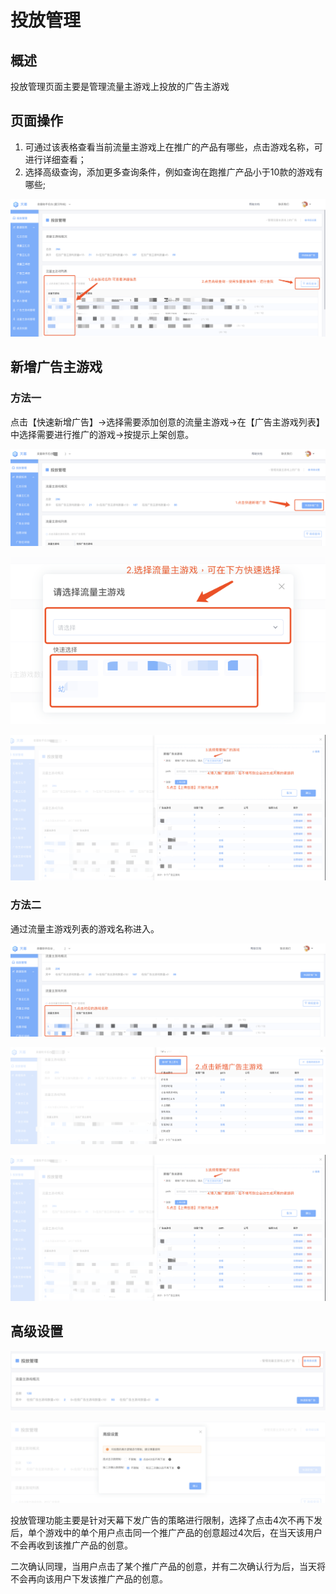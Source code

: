 # 投放管理

## 概述

投放管理页面主要是管理流量主游戏上投放的广告主游戏

## 页面操作

1. 可通过该表格查看当前流量主游戏上在推广的产品有哪些，点击游戏名称，可进行详细查看；
2. 选择高级查询，添加更多查询条件，例如查询在跑推广产品小于10款的游戏有哪些;

![](../../.gitbook/assets/image%20%2854%29.png)

## 新增广告主游戏

### 方法一

点击【快速新增广告】-&gt;选择需要添加创意的流量主游戏-&gt;在【广告主游戏列表】中选择需要进行推广的游戏-&gt;按提示上架创意。

![](../../.gitbook/assets/image%20%2891%29.png)

![](../../.gitbook/assets/image%20%2890%29.png)

![](../../.gitbook/assets/image%20%28237%29.png)

### 方法二

通过流量主游戏列表的游戏名称进入。

![](../../.gitbook/assets/image%20%28236%29.png)

![](../../.gitbook/assets/image%20%28130%29.png)

![](../../.gitbook/assets/image%20%28237%29.png)

## 高级设置

![](../../.gitbook/assets/image%20%28140%29.png)

![](../../.gitbook/assets/image%20%2823%29.png)

投放管理功能主要是针对天幕下发广告的策略进行限制，选择了点击4次不再下发后，单个游戏中的单个用户点击同一个推广产品的创意超过4次后，在当天该用户不会再收到该推广产品的创意。

二次确认同理，当用户点击了某个推广产品的创意，并有二次确认行为后，当天将不会再向该用户下发该推广产品的创意。

